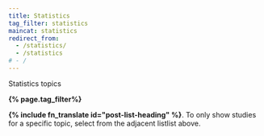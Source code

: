 ```yaml
---
title: Statistics
tag_filter: statistics
maincat: statistics
redirect_from:
  - /statistics/
  - /statistics
# - /
---
```


Statistics topics

<strong> {% page.tag_filter%} </strong>

<strong>{% include fn_translate id="post-list-heading" %}</strong>. To only show studies for a specific topic, select from the <span class="selector-position-help-md">adjacent list</span><span class="selector-position-help-xs">list above</span>.
